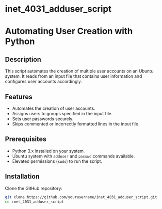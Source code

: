# inet_4031_adduser_script

# Automating User Creation with Python

## Description
This script automates the creation of multiple user accounts on an Ubuntu system. It reads from an input file that contains user information and configures user accounts accordingly.

## Features
- Automates the creation of user accounts.
- Assigns users to groups specified in the input file.
- Sets user passwords securely.
- Skips commented or incorrectly formatted lines in the input file.

## Prerequisites
- Python 3.x installed on your system.
- Ubuntu system with `adduser` and `passwd` commands available.
- Elevated permissions (`sudo`) to run the script.

## Installation
Clone the GitHub repository:
```bash
git clone https://github.com/yourusername/inet_4031_adduser_script.git
cd inet_4031_adduser_script
